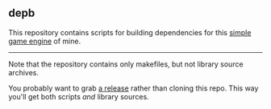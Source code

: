 ## depb

This repository contains scripts for building dependencies for this [simple game engine](https://github.com/HolyBlackCat/imp-re) of mine.

---

Note that the repository contains only makefiles, but not library source archives.

You probably want to grab [a release](https://github.com/HolyBlackCat/depb/releases) rather than cloning this repo. This way you'll get both scripts *and* library sources.
